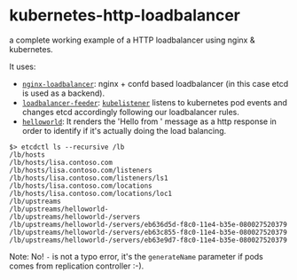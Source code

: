 # kubernetes-http-loadbalancer
a complete working example of a HTTP loadbalancer using nginx & kubernetes.

It uses:

* [`nginx-loadbalancer`](https://github.com/just-containers/nginx-loadbalancer): nginx + confd based loadbalancer (in this case etcd is used as a backend).
* [`loadbalancer-feeder`](https://github.com/just-containers/loadbalancer-feeder): [`kubelistener`]() listens to kubernetes pod events and changes etcd accordingly following our loadbalancer rules. 
* [`helloworld`](https://github.com/glerchundi/docker-helloworld): It renders the 'Hello from <hostname>' message as a http response in order to identify if it's actually doing the load balancing.

```
$> etcdctl ls --recursive /lb
/lb/hosts
/lb/hosts/lisa.contoso.com
/lb/hosts/lisa.contoso.com/listeners
/lb/hosts/lisa.contoso.com/listeners/ls1
/lb/hosts/lisa.contoso.com/locations
/lb/hosts/lisa.contoso.com/locations/loc1
/lb/upstreams
/lb/upstreams/helloworld-
/lb/upstreams/helloworld-/servers
/lb/upstreams/helloworld-/servers/eb636d5d-f8c0-11e4-b35e-080027520379
/lb/upstreams/helloworld-/servers/eb63c855-f8c0-11e4-b35e-080027520379
/lb/upstreams/helloworld-/servers/eb63e9d7-f8c0-11e4-b35e-080027520379
```

Note: No! `-` is not a typo error, it's the `generateName` parameter if pods comes from replication controller :-).
